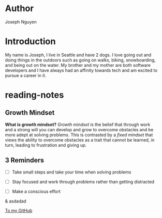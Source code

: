 # Author
Joseph Nguyen
# Introduction
My name is Joseph, I live in Seattle and have 2 dogs. I love going out and doing things in the outdoors such as going on walks, biking, snowboarding, and being out on the water. My brother and my mother are both software developers and I have always had an affinity towards tech and am excited to pursue a career in it.
# reading-notes
## Growth Mindset
**What is growth mindset?**
_Growth mindset_ is the belief that through work and a strong will you can develop and grow to overcome obstacles and be more adept at solving problems. This is contrasted by a _fixed mindset_ that views the ability to overcome obstacles as a trait that cannot be learned, in turn, leading to frustration and giving up.
## 3 Reminders
- [ ] Take small steps and take your time when solving problems 
- [ ] Stay focused and work through problems rather than getting distracted 
- [ ] Make a conscious effort 


& asdadad

[To my GitHub](https://github.com/3lueHippo)
